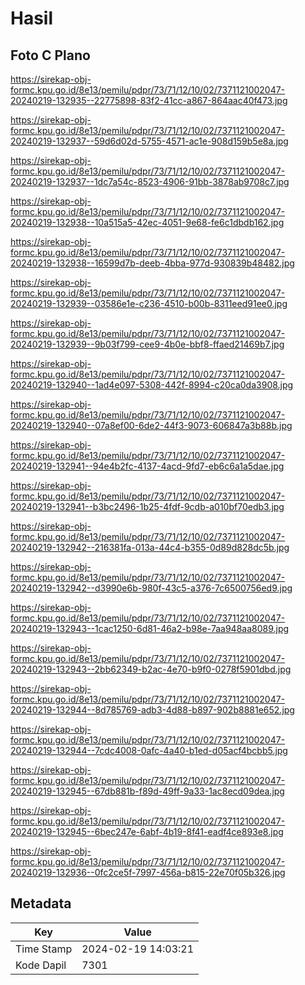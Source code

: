 # Hasil

## Foto C Plano

https://sirekap-obj-formc.kpu.go.id/8e13/pemilu/pdpr/73/71/12/10/02/7371121002047-20240219-132935--22775898-83f2-41cc-a867-864aac40f473.jpg

https://sirekap-obj-formc.kpu.go.id/8e13/pemilu/pdpr/73/71/12/10/02/7371121002047-20240219-132937--59d6d02d-5755-4571-ac1e-908d159b5e8a.jpg

https://sirekap-obj-formc.kpu.go.id/8e13/pemilu/pdpr/73/71/12/10/02/7371121002047-20240219-132937--1dc7a54c-8523-4906-91bb-3878ab9708c7.jpg

https://sirekap-obj-formc.kpu.go.id/8e13/pemilu/pdpr/73/71/12/10/02/7371121002047-20240219-132938--10a515a5-42ec-4051-9e68-fe6c1dbdb162.jpg

https://sirekap-obj-formc.kpu.go.id/8e13/pemilu/pdpr/73/71/12/10/02/7371121002047-20240219-132938--16599d7b-deeb-4bba-977d-930839b48482.jpg

https://sirekap-obj-formc.kpu.go.id/8e13/pemilu/pdpr/73/71/12/10/02/7371121002047-20240219-132939--03586e1e-c236-4510-b00b-8311eed91ee0.jpg

https://sirekap-obj-formc.kpu.go.id/8e13/pemilu/pdpr/73/71/12/10/02/7371121002047-20240219-132939--9b03f799-cee9-4b0e-bbf8-ffaed21469b7.jpg

https://sirekap-obj-formc.kpu.go.id/8e13/pemilu/pdpr/73/71/12/10/02/7371121002047-20240219-132940--1ad4e097-5308-442f-8994-c20ca0da3908.jpg

https://sirekap-obj-formc.kpu.go.id/8e13/pemilu/pdpr/73/71/12/10/02/7371121002047-20240219-132940--07a8ef00-6de2-44f3-9073-606847a3b88b.jpg

https://sirekap-obj-formc.kpu.go.id/8e13/pemilu/pdpr/73/71/12/10/02/7371121002047-20240219-132941--94e4b2fc-4137-4acd-9fd7-eb6c6a1a5dae.jpg

https://sirekap-obj-formc.kpu.go.id/8e13/pemilu/pdpr/73/71/12/10/02/7371121002047-20240219-132941--b3bc2496-1b25-4fdf-9cdb-a010bf70edb3.jpg

https://sirekap-obj-formc.kpu.go.id/8e13/pemilu/pdpr/73/71/12/10/02/7371121002047-20240219-132942--216381fa-013a-44c4-b355-0d89d828dc5b.jpg

https://sirekap-obj-formc.kpu.go.id/8e13/pemilu/pdpr/73/71/12/10/02/7371121002047-20240219-132942--d3990e6b-980f-43c5-a376-7c6500756ed9.jpg

https://sirekap-obj-formc.kpu.go.id/8e13/pemilu/pdpr/73/71/12/10/02/7371121002047-20240219-132943--1cac1250-6d81-46a2-b98e-7aa948aa8089.jpg

https://sirekap-obj-formc.kpu.go.id/8e13/pemilu/pdpr/73/71/12/10/02/7371121002047-20240219-132943--2bb62349-b2ac-4e70-b9f0-0278f5901dbd.jpg

https://sirekap-obj-formc.kpu.go.id/8e13/pemilu/pdpr/73/71/12/10/02/7371121002047-20240219-132944--8d785769-adb3-4d88-b897-902b8881e652.jpg

https://sirekap-obj-formc.kpu.go.id/8e13/pemilu/pdpr/73/71/12/10/02/7371121002047-20240219-132944--7cdc4008-0afc-4a40-b1ed-d05acf4bcbb5.jpg

https://sirekap-obj-formc.kpu.go.id/8e13/pemilu/pdpr/73/71/12/10/02/7371121002047-20240219-132945--67db881b-f89d-49ff-9a33-1ac8ecd09dea.jpg

https://sirekap-obj-formc.kpu.go.id/8e13/pemilu/pdpr/73/71/12/10/02/7371121002047-20240219-132945--6bec247e-6abf-4b19-8f41-eadf4ce893e8.jpg

https://sirekap-obj-formc.kpu.go.id/8e13/pemilu/pdpr/73/71/12/10/02/7371121002047-20240219-132936--0fc2ce5f-7997-456a-b815-22e70f05b326.jpg


## Metadata

| Key        | Value               |
| ---------- | ------------------- |
| Time Stamp | 2024-02-19 14:03:21 |
| Kode Dapil | 7301                |



